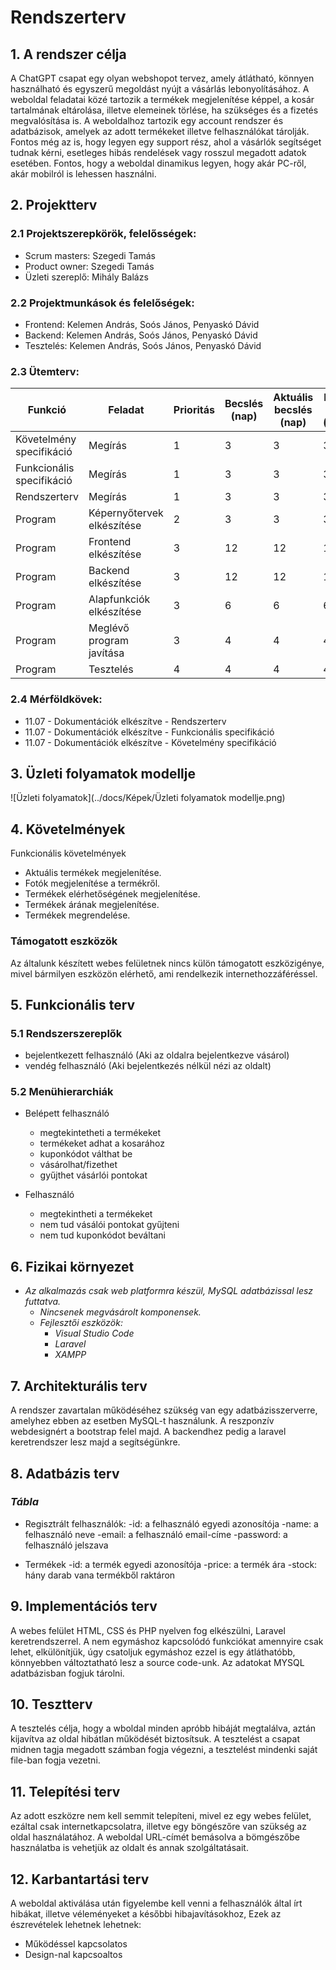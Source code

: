 # Rendszerterv
## 1. A rendszer célja

A ChatGPT csapat egy olyan webshopot tervez, amely átlátható, könnyen használható és egyszerű megoldást nyújt a vásárlás lebonyolításához. A weboldal feladatai közé tartozik a termékek megjelenítése képpel, a kosár tartalmának eltárolása, illetve elemeinek törlése, ha szükséges és a fizetés megvalósítása is. A weboldalhoz tartozik egy account rendszer és adatbázisok, amelyek az adott termékeket illetve felhasználókat tárolják. Fontos még az is, hogy legyen egy support rész, ahol a vásárlók segítséget tudnak kérni, esetleges hibás rendelések vagy rosszul megadott adatok esetében. Fontos, hogy a weboldal dinamikus legyen, hogy akár PC-ről, akár mobilról is lehessen használni.

## 2. Projektterv

### 2.1 Projektszerepkörök, felelősségek:
   * Scrum masters: Szegedi Tamás
   * Product owner: Szegedi Tamás
   * Üzleti szereplő: Mihály Balázs

### 2.2 Projektmunkások és felelőségek:
   * Frontend: Kelemen András, Soós János, Penyaskó Dávid
   * Backend: Kelemen András, Soós János, Penyaskó Dávid
   * Tesztelés: Kelemen András, Soós János, Penyaskó Dávid

### 2.3 Ütemterv:

|Funkció                  | Feladat                                | Prioritás | Becslés (nap) | Aktuális becslés (nap) | Eltelt idő (nap) | Becsült idő (nap) |
|-------------------------|----------------------------------------|-----------|---------------|------------------------|------------------|---------------------|
|Követelmény specifikáció |Megírás                                 |         1 |             3 |                      3 |                3 |                   3 |       
|Funkcionális specifikáció|Megírás                                 |         1 |             3 |                      3 |                3 |                   3 |
|Rendszerterv             |Megírás                                 |         1 |             3 |                      3 |                3 |                   3 |
|Program                  |Képernyőtervek elkészítése              |         2 |             3 |                      3 |                3 |                   3 | 
|Program                  |Frontend elkészítése                    |         3 |            12 |                     12 |               12 |                  13 |
|Program                  |Backend elkészítése                     |         3 |            12 |                     12 |               12 |                  13 |
|Program                  |Alapfunkciók elkészítése                |         3 |             6 |                      6 |                6 |                   8 |
|Program                  |Meglévő program javítása                |         3 |             4 |                      4 |                4 |                   5 |
|Program                  |Tesztelés                               |         4 |             4 |                      4 |                4 |                   4 |

### 2.4 Mérföldkövek:

 - 11.07 - Dokumentációk elkészítve - Rendszerterv
 - 11.07 - Dokumentációk elkészítve - Funkcionális specifikáció
 - 11.07 - Dokumentációk elkészítve - Követelmény specifikáció

## 3. Üzleti folyamatok modellje

![Üzleti folyamatok](../docs/Képek/Üzleti folyamatok modellje.png)


## 4. Követelmények

Funkcionális követelmények

- Aktuális termékek megjelenítése.
- Fotók megjelenítése a termékről.
- Termékek elérhetőségének megjelenítése.
- Termékek árának megjelenítése.
- Termékek megrendelése.

### Támogatott eszközök

Az általunk készített webes felületnek nincs külön támogatott eszközigénye, mivel bármilyen eszközön elérhető, ami rendelkezik internethozzáféréssel.

## 5. Funkcionális terv

### 5.1 Rendszerszereplők

 - bejelentkezett felhasználó (Aki az oldalra bejelentkezve vásárol)
 - vendég felhasználó (Aki bejelentkezés nélkül nézi az oldalt)

### 5.2 Menühierarchiák

 - Belépett felhasználó

	- megtekintetheti a termékeket
	- termékeket adhat a kosarához
	- kuponkódot válthat be
	- vásárolhat/fizethet
	- gyűjthet vásárlói pontokat

 - Felhasználó

	- megtekintheti a termékeket
	- nem tud vásálói pontokat gyűjteni
	- nem tud kuponkódot beváltani

## 6. Fizikai környezet

- *Az alkalmazás csak web platformra készül, MySQL adatbázissal lesz futtatva.*
  - *Nincsenek megvásárolt komponensek.*
  - *Fejlesztői eszközök:*
    - *Visual Studio Code*
    - *Laravel*
    - *XAMPP*
    

## 7. Architekturális terv

A rendszer zavartalan működéséhez szükség van egy adatbázisszerverre, amelyhez ebben az esetben MySQL-t használunk.
A reszponzív webdesignért a bootstrap felel majd.
A backendhez pedig a laravel keretrendszer lesz majd a segítségünkre.

## 8. Adatbázis terv

### *Tábla*

- Regisztrált felhasználók:
   -id: a felhasználó egyedi azonosítója
   -name: a felhasználó neve
   -email: a felhasználó email-címe
   -password: a felhasználó jelszava

- Termékek
   -id: a termék egyedi azonosítója
   -price: a termék ára
   -stock: hány darab vana termékből raktáron

## 9. Implementációs terv

A webes felület HTML, CSS és PHP nyelven fog elkészülni, Laravel keretrendszerrel. A nem egymáshoz kapcsolódó funkciókat amennyire csak lehet, elkülönítjük, úgy csatoljuk egymáshoz ezzel is egy átláthatóbb, könnyebben változtatható lesz a source code-unk. Az adatokat MYSQL adatbázisban fogjuk tárolni.

## 10. Tesztterv

A tesztelés célja, hogy a wboldal minden apróbb hibáját megtalálva, aztán kijavítva az oldal hibátlan működését biztosítsuk. A tesztelést a csapat midnen tagja megadott számban fogja végezni, a tesztelést mindenki saját file-ban fogja vezetni. 

## 11. Telepítési terv

Az adott eszközre nem kell semmit telepíteni, mivel ez egy webes felület, ezáltal csak internetkapcsolatra, illetve egy böngészőre van szükség az oldal használatához.
A weboldal URL-címét bemásolva a bömgészőbe használatba is vehetjük az oldalt és annak szolgáltatásait. 


## 12. Karbantartási terv

A weboldal aktiválása után figyelembe kell venni a felhasználók által írt hibákat, illetve véleményeket a későbbi hibajavításokhoz, Ezek az észrevételek lehetnek lehetnek:

   - Működéssel kapcsolatos 
   - Design-nal kapcsoaltos 
